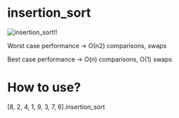 insertion_sort
====================

![insertion_sort!!](http://upload.wikimedia.org/wikipedia/commons/0/0f/Insertion-sort-example-300px.gif)

Worst case performance -> О(n2) comparisons, swaps

Best case performance  -> O(n) comparisons, O(1) swaps

# How to use?

[8, 2, 4, 1, 9, 3, 7, 6].insertion_sort
